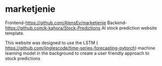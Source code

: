 # marketjenie
Frontend-https://github.com/AlensEv/marketjenie
Backend- https://github.com/k-kahora/Stock-Predictions
AI stock prediction website template.
 
This website was designed to use the LSTM ( https://github.com/jinglescode/time-series-forecasting-pytorch) machine learning model in the background to create a user friendly approach to stock predictions
